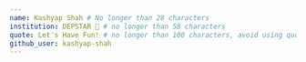 ```yaml
---
name: Kashyap Shah # No longer than 28 characters
institution: DEPSTAR 🚩 # no longer than 58 characters
quote: Let's Have Fun! # no longer than 100 characters, avoid using quotes(") to guarantee the format remains the same.
github_user: kashyap-shah
---
```

